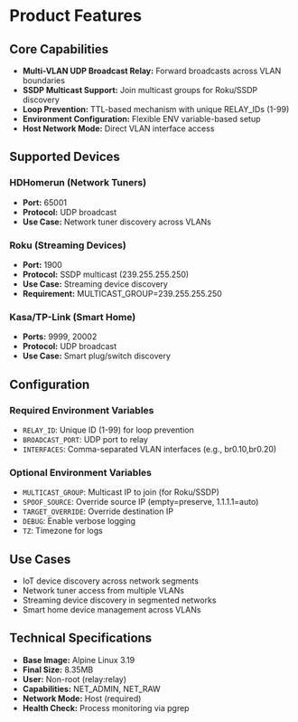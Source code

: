 # Product Features

## Core Capabilities
- **Multi-VLAN UDP Broadcast Relay:** Forward broadcasts across VLAN boundaries
- **SSDP Multicast Support:** Join multicast groups for Roku/SSDP discovery
- **Loop Prevention:** TTL-based mechanism with unique RELAY_IDs (1-99)
- **Environment Configuration:** Flexible ENV variable-based setup
- **Host Network Mode:** Direct VLAN interface access

## Supported Devices

### HDHomerun (Network Tuners)
- **Port:** 65001
- **Protocol:** UDP broadcast
- **Use Case:** Network tuner discovery across VLANs

### Roku (Streaming Devices)
- **Port:** 1900
- **Protocol:** SSDP multicast (239.255.255.250)
- **Use Case:** Streaming device discovery
- **Requirement:** MULTICAST_GROUP=239.255.255.250

### Kasa/TP-Link (Smart Home)
- **Ports:** 9999, 20002
- **Protocol:** UDP broadcast
- **Use Case:** Smart plug/switch discovery

## Configuration

### Required Environment Variables
- `RELAY_ID`: Unique ID (1-99) for loop prevention
- `BROADCAST_PORT`: UDP port to relay
- `INTERFACES`: Comma-separated VLAN interfaces (e.g., br0.10,br0.20)

### Optional Environment Variables
- `MULTICAST_GROUP`: Multicast IP to join (for Roku/SSDP)
- `SPOOF_SOURCE`: Override source IP (empty=preserve, 1.1.1.1=auto)
- `TARGET_OVERRIDE`: Override destination IP
- `DEBUG`: Enable verbose logging
- `TZ`: Timezone for logs

## Use Cases
- IoT device discovery across network segments
- Network tuner access from multiple VLANs
- Streaming device discovery in segmented networks
- Smart home device management across VLANs

## Technical Specifications
- **Base Image:** Alpine Linux 3.19
- **Final Size:** 8.35MB
- **User:** Non-root (relay:relay)
- **Capabilities:** NET_ADMIN, NET_RAW
- **Network Mode:** Host (required)
- **Health Check:** Process monitoring via pgrep